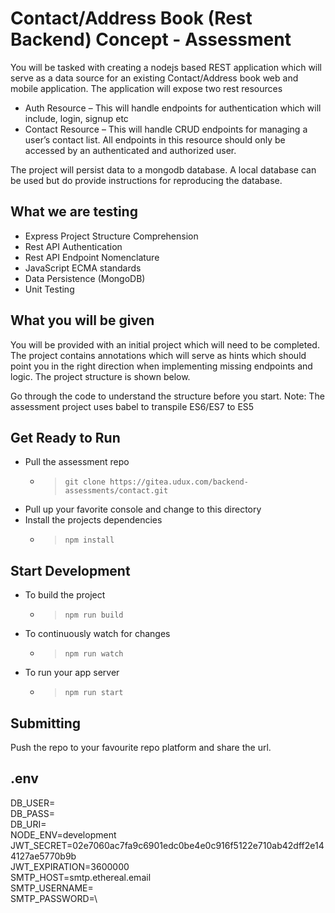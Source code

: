 Contact/Address Book (Rest Backend) Concept - Assessment
===

You will be tasked with creating a nodejs based REST application which will serve as a data source for an existing Contact/Address book web and mobile application.
The application will expose two rest resources

* Auth Resource – This will handle endpoints for authentication which will include, login, signup etc
* Contact Resource – This will handle CRUD endpoints for managing a user’s contact list. All endpoints in this resource should only be accessed by an authenticated and authorized user.

The project will persist data to a mongodb database. A local database can be used but do provide instructions for reproducing the database.

What we are testing
--

* Express Project Structure Comprehension
* Rest API Authentication
* Rest API Endpoint Nomenclature
* JavaScript ECMA standards 
* Data Persistence (MongoDB)
* Unit Testing

What you will be given
--

You will be provided with an initial project which will need to be completed. The project contains annotations which will serve as hints which should point you in the right direction when implementing missing endpoints and logic.
The project structure is shown below.

Go through the code to understand the structure before you start.
Note:
The assessment project uses babel to transpile ES6/ES7 to ES5

Get Ready to Run
---

* Pull the assessment repo
    - > `git clone https://gitea.udux.com/backend-assessments/contact.git`
* Pull up your favorite console and change to this directory
* Install the projects dependencies 
    - > `npm install`

Start Development 
---

* To build the project
    - > `npm run build`
* To continuously watch for changes 
    - > `npm run watch`
* To run your app server 
    - > `npm run start`

Submitting
--
Push the repo to your favourite repo platform and share the url.


.env
--
DB_USER=\
DB_PASS=\
DB_URI=\
NODE_ENV=development\
JWT_SECRET=02e7060ac7fa9c6901edc0be4e0c916f5122e710ab42dff2e144127ae5770b9b\
JWT_EXPIRATION=3600000\
SMTP_HOST=smtp.ethereal.email\
SMTP_USERNAME=\
SMTP_PASSWORD=\
